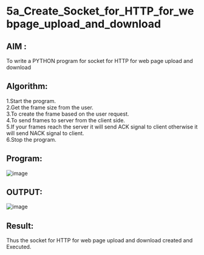 # 5a_Create_Socket_for_HTTP_for_webpage_upload_and_download
## AIM :
To write a PYTHON program for socket for HTTP for web page upload and download
## Algorithm:
1.Start the program.
<BR>
2.Get the frame size from the user.
<BR>
3.To create the frame based on the user request.
<BR>
4.To send frames to server from the client side.
<BR>
5.If your frames reach the server it will send ACK signal to client otherwise it will send NACK signal to client.
<BR>
6.Stop the program.
<BR>
## Program:
![image](https://github.com/tamizhselvan23013460/5a_Create_Socket_for_HTTP_for_webpage_upload_and_download/assets/150231370/9d4140fd-7548-49cc-bca7-7d23dca989c3)

## OUTPUT:
![image](https://github.com/tamizhselvan23013460/5a_Create_Socket_for_HTTP_for_webpage_upload_and_download/assets/150231370/a80284aa-1dee-4228-88af-a8be3c927db0)

## Result:
Thus the socket for HTTP for web page upload and download created and Executed.
